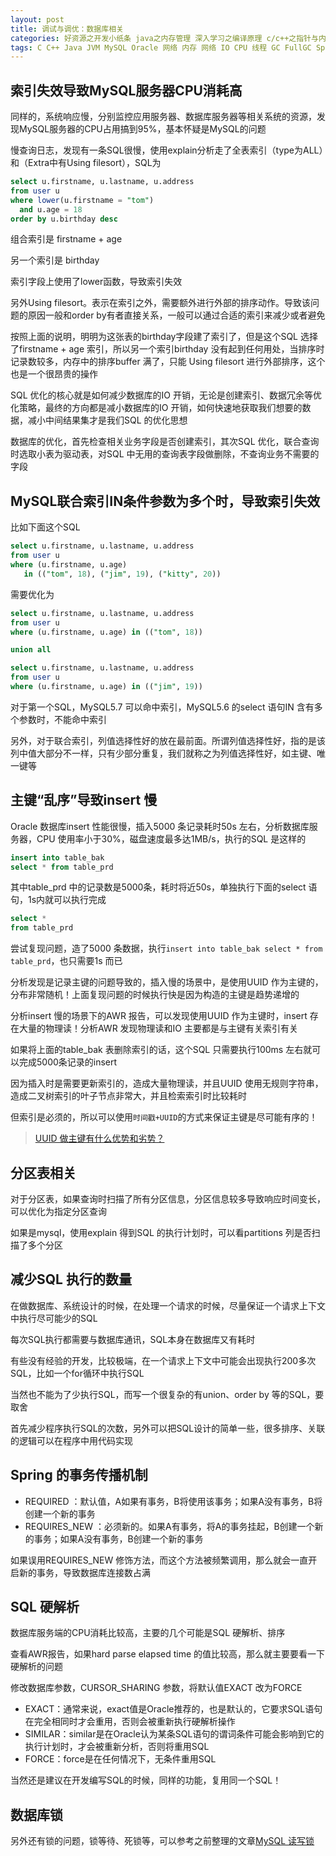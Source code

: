 ```yaml
---
layout: post
title: 调试与调优：数据库相关
categories: 好资源之开发小纸条 java之内存管理 深入学习之编译原理 c/c++之指针与内存 深入学习之逆向工程
tags: C C++ Java JVM MySQL Oracle 网络 内存 网络 IO CPU 线程 GC FullGC Spring SpringBoot Kafka Redis ElasticSearch Kafka 虚拟机与指令集 算法与数据结构 
---
```


## 索引失效导致MySQL服务器CPU消耗高

同样的，系统响应慢，分别监控应用服务器、数据库服务器等相关系统的资源，发现MySQL服务器的CPU占用搞到95%，基本怀疑是MySQL的问题

慢查询日志，发现有一条SQL很慢，使用explain分析走了全表索引（type为ALL）和（Extra中有Using filesort），SQL为

```sql
select u.firstname, u.lastname, u.address 
from user u 
where lower(u.firstname = "tom") 
  and u.age = 18 
order by u.birthday desc
```

组合索引是 firstname + age 

另一个索引是 birthday

索引字段上使用了lower函数，导致索引失效

另外Using filesort。表示在索引之外，需要额外进行外部的排序动作。导致该问题的原因一般和order by有者直接关系，一般可以通过合适的索引来减少或者避免

按照上面的说明，明明为这张表的birthday字段建了索引了，但是这个SQL 选择了firstname + age 索引，所以另一个索引birthday 没有起到任何用处，当排序时记录数较多，内存中的排序buffer 满了，只能 Using filesort 进行外部排序，这个也是一个很昂贵的操作

SQL 优化的核心就是如何减少数据库的IO 开销，无论是创建索引、数据冗余等优化策略，最终的方向都是减小数据库的IO 开销，如何快速地获取我们想要的数据，减小中间结果集才是我们SQL 的优化思想

数据库的优化，首先检查相关业务字段是否创建索引，其次SQL 优化，联合查询时选取小表为驱动表，对SQL 中无用的查询表字段做删除，不查询业务不需要的字段

## MySQL联合索引IN条件参数为多个时，导致索引失效

比如下面这个SQL

```sql
select u.firstname, u.lastname, u.address 
from user u 
where (u.firstname, u.age) 
   in (("tom", 18), ("jim", 19), ("kitty", 20))
```

需要优化为

```sql
select u.firstname, u.lastname, u.address 
from user u 
where (u.firstname, u.age) in (("tom", 18))

union all 

select u.firstname, u.lastname, u.address 
from user u 
where (u.firstname, u.age) in (("jim", 19))
```

对于第一个SQL，MySQL5.7 可以命中索引，MySQL5.6 的select 语句IN 含有多个参数时，不能命中索引

另外，对于联合索引，列值选择性好的放在最前面。所谓列值选择性好，指的是该列中值大部分不一样，只有少部分重复，我们就称之为列值选择性好，如主键、唯一键等

## 主键“乱序”导致insert 慢

Oracle 数据库insert 性能很慢，插入5000 条记录耗时50s 左右，分析数据库服务器，CPU 使用率小于30%，磁盘速度最多达1MB/s，执行的SQL 是这样的

```sql
insert into table_bak 
select * from table_prd
```

其中table_prd 中的记录数是5000条，耗时将近50s，单独执行下面的select 语句，1s内就可以执行完成

```sql
select * 
from table_prd
```

尝试复现问题，造了5000 条数据，执行`insert into table_bak select * from table_prd`，也只需要1s 而已

分析发现是记录主键的问题导致的，插入慢的场景中，是使用UUID 作为主键的，分布非常随机！上面复现问题的时候执行快是因为构造的主键是趋势递增的

分析insert 慢的场景下的AWR 报告，可以发现使用UUID 作为主键时，insert 存在大量的物理读！分析AWR 发现物理读和IO 主要都是与主键有关索引有关

如果将上面的table_bak 表删除索引的话，这个SQL 只需要执行100ms 左右就可以完成5000条记录的insert

因为插入时是需要更新索引的，造成大量物理读，并且UUID 使用无规则字符串，造成二叉树索引的叶子节点非常大，并且检索索引时比较耗时

但索引是必须的，所以可以使用`时间戳+UUID`的方式来保证主键是尽可能有序的！

>[UUID 做主键有什么优势和劣势？](https://www.v2ex.com/t/598593)

## 分区表相关

对于分区表，如果查询时扫描了所有分区信息，分区信息较多导致响应时间变长，可以优化为指定分区查询

如果是mysql，使用explain 得到SQL 的执行计划时，可以看partitions 列是否扫描了多个分区

## 减少SQL 执行的数量

在做数据库、系统设计的时候，在处理一个请求的时候，尽量保证一个请求上下文中执行尽可能少的SQL

每次SQL执行都需要与数据库通讯，SQL本身在数据库又有耗时

有些没有经验的开发，比较极端，在一个请求上下文中可能会出现执行200多次SQL，比如一个for循环中执行SQL

当然也不能为了少执行SQL，而写一个很复杂的有union、order by 等的SQL，要取舍

首先减少程序执行SQL的次数，另外可以把SQL设计的简单一些，很多排序、关联的逻辑可以在程序中用代码实现

## Spring 的事务传播机制

* REQUIRED ：默认值，A如果有事务，B将使用该事务；如果A没有事务，B将创建一个新的事务
* REQUIRES_NEW ：必须新的。如果A有事务，将A的事务挂起，B创建一个新的事务；如果A没有事务，B创建一个新的事务

如果误用REQUIRES_NEW 修饰方法，而这个方法被频繁调用，那么就会一直开启新的事务，导致数据库连接数占满

## SQL 硬解析

数据库服务端的CPU消耗比较高，主要的几个可能是SQL 硬解析、排序

查看AWR报告，如果hard parse elapsed time 的值比较高，那么就主要要看一下硬解析的问题

修改数据库参数，CURSOR_SHARING 参数，将默认值EXACT 改为FORCE

* EXACT：通常来说，exact值是Oracle推荐的，也是默认的，它要求SQL语句在完全相同时才会重用，否则会被重新执行硬解析操作
* SIMILAR：similar是在Oracle认为某条SQL语句的谓词条件可能会影响到它的执行计划时，才会被重新分析，否则将重用SQL
* FORCE：force是在任何情况下，无条件重用SQL

当然还是建议在开发编写SQL的时候，同样的功能，复用同一个SQL！

## 数据库锁

另外还有锁的问题，锁等待、死锁等，可以参考之前整理的文章[MySQL 读写锁](http://www.xumenger.com/mysql-s-x-lock-20201011/)
